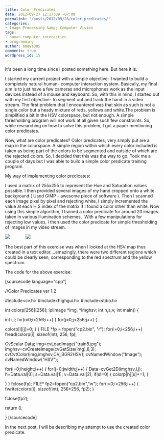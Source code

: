 ```yaml
---
title: Color Predicates
date: 2012-09-27 12:17:09 -07:00
permalink: "/posts/2012/09/28/color-predicates/"
categories:
- Image Processing &amp; Computer Vision
tags:
- human computer interaction
- programming
author: ameya005
comments: true
wordpress_id: 15
---
```


It's been a long time since I posted something here. But here it is.

I started my current project with a simple objective- I wanted to build a completely natural human- computer interaction system. Basically, my final aim is to just have a few cameras and microphones work as the input devices instead of a mouse and keyboard. So, with this in mind, I started out with my first objective- to segment out and track the hand in a video stream.
The first problem that I encountered was that skin as such is not a single color but a heady mixture of reds, yellows and white.The problem is simplified a bit in the HSV colorspace, but not enough. A simple thresholding program will not work at all given such few constraints. So, while researching on how to solve this problem, I got a paper mentioning color predicates.

Now, what are color predicates? Color predicates, very simply put are a map in the colorspace. A simple region within which every color included is taken as being part of the colors to be segmented and outside of which are the rejected colors. So, I decided that this was the way to go. Took me a couple of days but I was able to build a simple color predicate training program.

My way of implementing color predicates:

I used a matrix of 255x255 to represent the Hue and Saturation values possible. I then provided several images of my hand cropped onto a white background ( Used GIMP - awesome piece of software ). Then I scanned each image pixel by pixel and rejecting white, I simply incremented the value at each H,S index of the matrix if I found a color other than white. Now using this simple algorithm, I trained a color predicate for around 20 images taken in various illumination schemes.  With a few manipulations for rejecting low values, I then used the color predicate for simple thresholding of images in my video stream.

[![](http://ameyajoshi005.files.wordpress.com/2012/09/handtrain2.jpg?w=300)](http://ameyajoshi005.files.wordpress.com/2012/09/handtrain2.jpg)             [![](http://ameyajoshi005.files.wordpress.com/2012/09/handtrain3.jpg?w=300)](http://ameyajoshi005.files.wordpress.com/2012/09/handtrain3.jpg)

The best part of this exercise was when I looked at the HSV map thus created in a text editor....amazingly, there were two different regions which could be clearly seen, corresponding to the red spectrum and the yellow spectrum.

The code for the above exercise:

[sourcecode language="cpp"]

//Color Predicates ver 1.2

#include<cv.h>
#include<highgui.h>
#include<stdio.h>

int colorp[256][256];
IplImage *img, *imghsv;
int h,s,v;
int main()
{

int i,j;
for(i=0;i<256;i++)
{
for(j=0;j<256;j++)
{

colorp[i][j]=0;
}
}
FILE *fp = fopen("cp2.bin", "r");
for(i=0;i<256;i++)
fread(colorp[i], sizeof(int), 256, fp);

CvScalar Data;
img=cvLoadImage("train8.jpg");
imghsv=cvCreateImage(cvGetSize(img),8,3);
cvCvtColor(img,imghsv,CV_BGR2HSV);
cvNamedWindow("Image");
cvNamedWindow("HSV");

for(i=0;i<img->height;i++)
{
for(j=0;j<img->width;j++)
{
Data=cvGet2D(imghsv,i,j);
h=Data.val[0];
s=Data.val[1];
v=Data.val[2];
if(s!=0)
{
colorp[h][s]+=1;
}

}
}
fclose(fp);
FILE* fp2=fopen("cp2.bin","w");
for(i=0;i<256;i++)
{
fwrite(colorp[i], sizeof(int), 256*256, fp2);
}

fclose(fp2);

return 0;

}
[/sourcecode]

In the next post, I will be describing my attempt to use the created color predicate.
